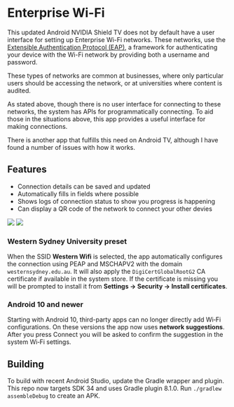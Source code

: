 # Enterprise Wi-Fi
This updated Android NVIDIA Shield TV does not by default have a user interface for setting up Enterprise Wi-Fi networks. These networks, use the [Extensible Authentication Protocol (EAP)](https://en.wikipedia.org/wiki/Extensible_Authentication_Protocol), a framework for authenticating your device with the Wi-Fi network by providing both a username and password.

These types of networks are common at businesses, where only particular users should be accessing the network, or at universities where content is audited.

As stated above, though there is no user interface for connecting to these networks, the system has APIs for programmatically connecting. To aid those in the situations above, this app provides a useful interface for making connections.

There is another app that fulfills this need on Android TV, although I have found a number of issues with how it works.

## Features
* Connection details can be saved and updated
* Automatically fills in fields where possible
* Shows logs of connection status to show you progress is happening
* Can display a QR code of the network to connect your other devies

<img src='https://github.com/ITVlab/Enterprise-Wi-Fi/blob/master/promo/device-2016-09-07-012808.png?raw=true' />

<img src='https://github.com/ITVlab/Enterprise-Wi-Fi/blob/master/promo/device-2016-09-07-012756.png?raw=true' />

### Western Sydney University preset
When the SSID **Western Wifi** is selected, the app automatically configures the connection using PEAP and MSCHAPV2 with the domain `westernsydney.edu.au`. It will also apply the `DigiCertGlobalRootG2` CA certificate if available in the system store. If the certificate is missing you will be prompted to install it from **Settings → Security → Install certificates**.

### Android 10 and newer
Starting with Android 10, third-party apps can no longer directly add Wi‑Fi configurations. On these versions the app now uses **network suggestions**. After you press Connect you will be asked to confirm the suggestion in the system Wi‑Fi settings.
## Building
To build with recent Android Studio, update the Gradle wrapper and plugin. This repo now targets SDK 34 and uses Gradle plugin 8.1.0. Run `./gradlew assembleDebug` to create an APK.

